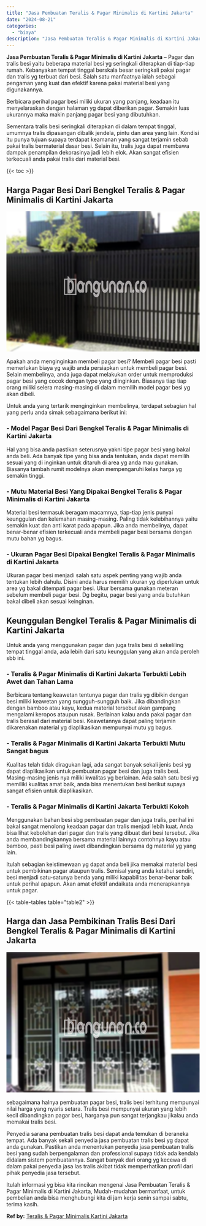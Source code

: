 ```yaml
---
title: "Jasa Pembuatan Teralis & Pagar Minimalis di Kartini Jakarta"
date: "2024-08-21"
categories: 
  - "biaya"
description: "Jasa Pembuatan Teralis & Pagar Minimalis di Kartini Jakarta. Itulah informasi yg bisa kita rincikan mengenai Jasa Pembuatan Teralis & Pagar Minimalis di Kart..."
---
```


**Jasa Pembuatan Teralis & Pagar Minimalis di Kartini Jakarta** – Pagar dan tralis besi yaitu beberapa material besi yg seringkali diterapkan di tiap-tiap rumah. Kebanyakan tempat tinggal berskala besar seringkali pakai pagar dan tralis yg terbuat dari besi. Salah satu manfaatnya ialah sebagai pengaman yang kuat dan efektif karena pakai material besi yang digunakannya.

Berbicara perihal pagar besi miliki ukuran yang panjang, keadaan itu menyelaraskan dengan halaman yg dapat diberikan pagar. Semakin luas ukurannya maka makin panjang pagar besi yang dibutuhkan.

Sementara tralis besi seringkali diterapkan di dalam tempat tinggal, umumnya tralis dipasangan dibalik jendela, pintu dan area yang lain. Kondisi itu punya tujuan supaya terdapat keamanan yang sangat terjamin sebab pakai tralis bermaterial dasar besi. Selain itu, tralis juga dapat membawa dampak penampilan dekorasinya jadi lebih elok. Akan sangat efisien terkecuali anda pakai tralis dari material besi.

{{< toc >}}

## Harga Pagar Besi Dari Bengkel Teralis & Pagar Minimalis di Kartini Jakarta

![Jasa Pembuatan Teralis & Pagar Minimalis di Kartini Jakarta](/images/pagar-minimalis-murah-33.png)

Apakah anda menginginkan membeli pagar besi? Membeli pagar besi pasti memerlukan biaya yg wajib anda persiapkan untuk membeli pagar besi. Selain membelinya, anda juga dapat melakukan order untuk memproduksi pagar besi yang cocok dengan type yang diinginkan. Biasanya tiap tiap orang miliki selera masing-masing di dalam memilih model pagar besi yg akan dibeli.

Untuk anda yang tertarik menginginkan membelinya, terdapat sebagian hal yang perlu anda simak sebagaimana berikut ini:
### \- Model Pagar Besi Dari Bengkel Teralis & Pagar Minimalis di Kartini Jakarta

Hal yang bisa anda pastikan seterusnya yakni tipe pagar besi yang bakal anda beli. Ada banyak tipe yang bisa anda tentukan, anda dapat memilih sesuai yang di inginkan untuk ditaruh di area yg anda mau gunakan. Biasanya tambah rumit modelnya akan mempengaruhi kelas harga yg semakin tinggi.

### \- Mutu Material Besi Yang Dipakai Bengkel Teralis & Pagar Minimalis di Kartini Jakarta

Material besi termasuk beragam macamnya, tiap-tiap jenis punyai keunggulan dan kelemahan masing-masing. Paling tidak kelebihannya yaitu semakin kuat dan anti karat pada apapun. Jika anda membelinya, dapat benar-benar efisien terkecuali anda membeli pagar besi bersama dengan mutu bahan yg bagus.

### \- Ukuran Pagar Besi Dipakai Bengkel Teralis & Pagar Minimalis di Kartini Jakarta

Ukuran pagar besi menjadi salah satu aspek penting yang wajib anda tentukan lebih dahulu. Disini anda harus memilih ukuran yg diperlukan untuk area yg bakal ditempati pagar besi. Ukur bersama gunakan meteran sebelum membeli pagar besi. Dg begitu, pagar besi yang anda butuhkan bakal dibeli akan sesuai keinginan.

## Keunggulan Bengkel Teralis & Pagar Minimalis di Kartini Jakarta

Untuk anda yang menggunakan pagar dan juga tralis besi di sekeliling tempat tinggal anda, ada lebih dari satu keunggulan yang akan anda peroleh sbb ini.

### \- Teralis & Pagar Minimalis di Kartini Jakarta Terbukti Lebih Awet dan Tahan Lama

Berbicara tentang keawetan tentunya pagar dan tralis yg dibikin dengan besi miliki keawetan yang sungguh-sungguh baik. Jika dibandingkan dengan bamboo atau kayu, kedua material tersebut akan gampang mengalami keropos ataupun rusak. Berlainan kalau anda pakai pagar dan tralis berasal dari material besi. Keawetannya dapat paling terjamin dikarenakan material yg diaplikasikan mempunyai mutu yg bagus.

### \- Teralis & Pagar Minimalis di Kartini Jakarta Terbukti Mutu Sangat bagus

Kualitas telah tidak diragukan lagi, ada sangat banyak sekali jenis besi yg dapat diaplikasikan untuk pembuatan pagar besi dan juga tralis besi. Masing-masing jenis nya miliki kwalitas yg berlainan. Ada salah satu besi yg memiliki kualitas amat baik, anda bisa menentukan besi berikut supaya sangat efisien untuk diaplikasikan.

### \- Teralis & Pagar Minimalis di Kartini Jakarta Terbukti Kokoh

Menggunakan bahan besi sbg pembuatan pagar dan juga tralis, perihal ini bakal sangat menolong keadaan pagar dan tralis menjadi lebih kuat. Anda bisa lihat kebolehan dari pagar dan tralis yang dibuat dari besi tersebut. Jika anda membandingkannya bersama material lainnya contohnya kayu atau bamboo, pasti besi paling awet dibandingkan bersama dg material yg yang lain.

Itulah sebagian keistimewaan yg dapat anda beli jika memakai material besi untuk pembikinan pagar ataupun tralis. Semisal yang anda ketahui sendiri, besi menjadi satu-satunya benda yang miliki kapabilitas benar-benar baik untuk perihal apapun. Akan amat efektif andaikata anda menerapkannya untuk pagar.

{{< table-tables table="table2" >}}

## Harga dan Jasa Pembikinan Tralis Besi Dari Bengkel Teralis & Pagar Minimalis di Kartini Jakarta

![Jasa Pembuatan Teralis & Pagar Minimalis di Kartini Jakarta](/images/teralis-minimalis-murah-19.png)

sebagaimana halnya pembuatan pagar besi, tralis besi terhitung mempunyai nilai harga yang nyaris setara. Tralis besi mempunyai ukuran yang lebih kecil dibandingkan pagar besi, harganya pun sangat terjangkau jikalau anda memakai tralis besi.

Penyedia sarana pembuatan tralis besi dapat anda temukan di beraneka tempat. Ada banyak sekali penyedia jasa pembuatan tralis besi yg dapat anda gunakan. Pastikan anda menentukan penyedia jasa pembuatan tralis besi yang sudah berpengalaman dan professional supaya tidak ada kendala didalam sistem pembuatannya. Sangat banyak dari orang yg kecewa di dalam pakai penyedia jasa las tralis akibat tidak memperhatikan profil dari pihak penyedia jasa tersebut.

Itulah informasi yg bisa kita rincikan mengenai Jasa Pembuatan Teralis & Pagar Minimalis di Kartini Jakarta, Mudah-mudahan bermanfaat, untuk pembelian anda bisa menghubungi kita di jam kerja senin sampai sabtu, terima kasih.

**Ref by:** [Teralis & Pagar Minimalis Kartini Jakarta](https://id.wikipedia.org/wiki/Teralis)
